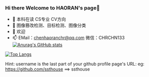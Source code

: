 ### Hi there Welcome to HAORAN's page👋
- 🔭 本科在读 CS专业 CV方向 
- 🌱 图像篡改检测、目标检测、图像分类
- 💬 欢迎
- 📫 EMail：chenhaoranchr@qq.com   微信：CHRCHN133
[![Anurag's GitHub stats](https://github-readme-stats.vercel.app/api?username=MuskAI)](https://github.com/anuraghazra/github-readme-stats)

[![Top Langs](https://github-readme-stats.vercel.app/api/top-langs/?username=MuskAI&layout=compact)](https://github.com/anuraghazra/github-readme-stats)

Hint: username is the last part of your github profile page's URL: 
eg: https://github.com/ssthouse ==> ssthouse
